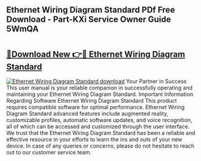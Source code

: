 ## Ethernet Wiring Diagram Standard PDf Free Download - Part-KXi Service Owner Guide 5WmQA

# <h2><a href="http://dfsn9f.blite.top/?on=Ethernet+Wiring+Diagram+Standard">🔗Download New 👉🔴 Ethernet Wiring Diagram Standard</a></h2>

[![Ethernet Wiring Diagram Standard download](https://i.imgur.com/lujVjoI.png)](http://dfsn9f.blite.top/?on=Ethernet+Wiring+Diagram+Standard)
Your Partner in Success This user manual is your reliable companion in successfully operating and maintaining your Ethernet Wiring Diagram Standard. Important Information Regarding Software Ethernet Wiring Diagram Standard This product requires compatible software for optimal performance. Ethernet Wiring Diagram Standard advanced features include augmented reality, customizable profiles, automatic software updates, and voice recognition, all of which can be accessed and customized through the user interface. We trust that the Ethernet Wiring Diagram Standard has been a reliable and effective resource in your efforts to learn the ins and outs of your new device. In case of any queries or concerns, please do not hesitate to reach out to our customer service team.
